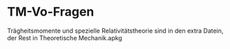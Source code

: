 # TM-Vo-Fragen
Trägheitsmomente und spezielle Relativitätstheorie sind in den extra Datein, der Rest in Theoretische Mechanik.apkg
